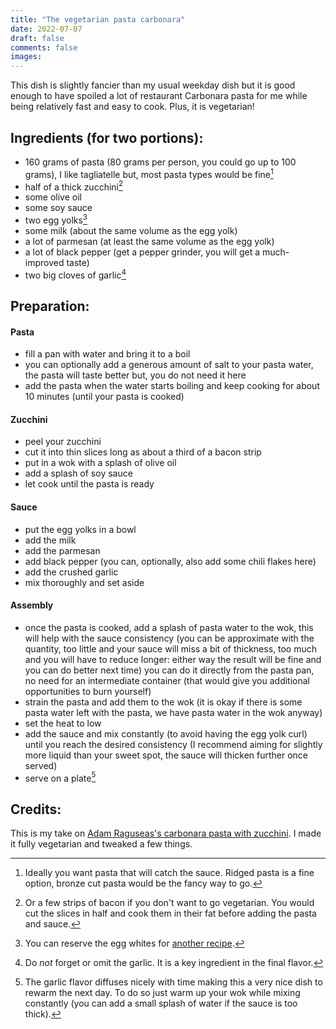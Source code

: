 ```yaml
---
title: "The vegetarian pasta carbonara"
date: 2022-07-07
draft: false
comments: false
images:
---
```


This dish is slightly fancier than my usual weekday dish but it is good enough to have spoiled a lot of restaurant Carbonara pasta for me while being relatively fast and easy to cook.
Plus, it is vegetarian!

## Ingredients (for two portions):

* 160 grams of pasta (80 grams per person, you could go up to 100 grams), I like tagliatelle but, most pasta types would be fine[^pasta]
* half of a thick zucchini[^bacon]
* some olive oil
* some soy sauce
* two egg yolks[^egg]
* some milk (about the same volume as the egg yolk)
* a lot of parmesan (at least the same volume as the egg yolk)
* a lot of black pepper (get a pepper grinder, you will get a much-improved taste)
* two big cloves of garlic[^garlic]

[^pasta]: Ideally you want pasta that will catch the sauce. Ridged pasta is a fine option, bronze cut pasta would be the fancy way to go.

[^bacon]: Or a few strips of bacon if you don't want to go vegetarian. You would cut the slices in half and cook them in their fat before adding the pasta and sauce.

[^egg]: You can reserve the egg whites for [another recipe](/cooking/sweet/chocolate_mousse).

[^garlic]: Do *not* forget or omit the garlic. It is a key ingredient in the final flavor.

## Preparation:

#### Pasta

* fill a pan with water and bring it to a boil
* you can optionally add a generous amount of salt to your pasta water, the pasta will taste better but, you do not need it here
* add the pasta when the water starts boiling and keep cooking for about 10 minutes (until your pasta is cooked)

#### Zucchini

* peel your zucchini
* cut it into thin slices long as about a third of a bacon strip
* put in a wok with a splash of olive oil
* add a splash of soy sauce
* let cook until the pasta is ready

#### Sauce

* put the egg yolks in a bowl
* add the milk
* add the parmesan
* add black pepper (you can, optionally, also add some chili flakes here)
* add the crushed garlic
* mix thoroughly and set aside

#### Assembly

* once the pasta is cooked, add a splash of pasta water to the wok, this will help with the sauce consistency (you can be approximate with the quantity, too little and your sauce will miss a bit of thickness, too much and you will have to reduce longer: either way the result will be fine and you can do better next time) you can do it directly from the pasta pan, no need for an intermediate container (that would give you additional opportunities to burn yourself)
* strain the pasta and add them to the wok (it is okay if there is some pasta water left with the pasta, we have pasta water in the wok anyway)
* set the heat to low
* add the sauce and mix constantly (to avoid having the egg yolk curl) until you reach the desired consistency (I recommend aiming for slightly more liquid than your sweet spot, the sauce will thicken further once served)
* serve on a plate[^rewarm] 

[^rewarm]: The garlic flavor diffuses nicely with time making this a very nice dish to rewarm the next day. To do so just warm up your wok while mixing constantly (you can add a small splash of water if the sauce is too thick).

## Credits:

This is my take on [Adam Raguseas's carbonara pasta with zucchini](https://youtu.be/O9Y5NwJYFzI).
I made it fully vegetarian and tweaked a few things.
